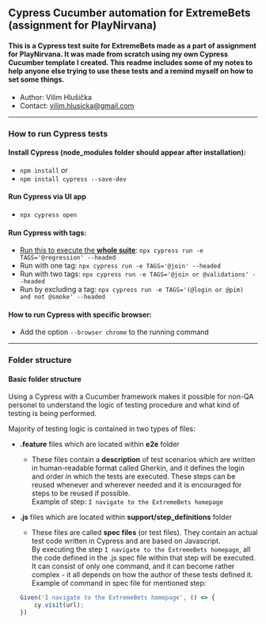 ## Cypress Cucumber automation for ExtremeBets (assignment for PlayNirvana)

#### This is a Cypress test suite for ExtremeBets made as a part of assignment for PlayNirvana. It was made from scratch using my own Cypress Cucumber template I created. This readme includes some of my notes to help anyone else trying to use these tests and a remind myself on how to set some things.

- Author: Vilim Hlušička 
- Contact: vilim.hlusicka@gmail.com

---

### How to run Cypress tests

#### Install Cypress (node_modules folder should appear after installation):
- `npm install`
*or*
- `npm install cypress --save-dev`

#### Run Cypress via UI app

- `npx cypress open`

#### Run Cypress with tags:
- <ins>Run this to execute the **whole suite**</ins>: `npx cypress run -e TAGS='@regression' --headed`
- Run with one tag: `npx cypress run -e TAGS='@join' --headed`
- Run with two tags: `npx cypress run -e TAGS='@join or @validations' --headed`
- Run by excluding a tag: `npx cypress run -e TAGS='(@login or @pim) and not @smoke' --headed`


#### How to run Cypress with specific browser:
- Add the option `--browser chrome` to the running command

---

### Folder structure

#### Basic folder structure

Using a Cypress with a Cucumber framework makes it possible for non-QA personel to understand the logic of testing procedure and what kind of testing is being performed.

Majority of testing logic is contained in two types of files:

- **.feature** files which are located within **e2e** folder
    - These files contain a **description** of test scenarios which are written in human-readable format called Gherkin, and it defines the login and order in which the tests are executed. These steps can be reused whenever and wherever needed and it is encouraged for steps to be reused if possible. <br>
    Example of step: `I navigate to the ExtremeBets homepage`

- **.js** files which are located within **support/step_definitions** folder
    - These files are called **spec files** (or test files). They contain an actual test code written in Cypress and are based on Javascript. <br>
    By executing the step `I navigate to the ExtremeBets homepage`, all the code defined in the .js spec file within that step will be executed. <br>
    It can consist of only one command, and it can become rather complex - it all depends on how the author of these tests defined it. <br>
    Example of command in spec file for mentioned step:
    ```js
    Given('I navigate to the ExtremeBets homepage', () => {
        cy.visit(url);
    })
    ```